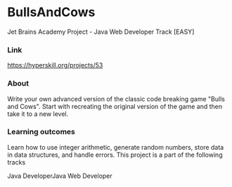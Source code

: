 # BullsAndCows
Jet Brains Academy Project - Java Web Developer Track [EASY]

### Link
https://hyperskill.org/projects/53

### About
Write your own advanced version of the classic code breaking game "Bulls and Cows". Start with recreating the original version of the game and then take it to a new level.

### Learning outcomes
Learn how to use integer arithmetic, generate random numbers, store data in data structures, and handle errors.
This project is a part of the following tracks

Java DeveloperJava Web Developer

